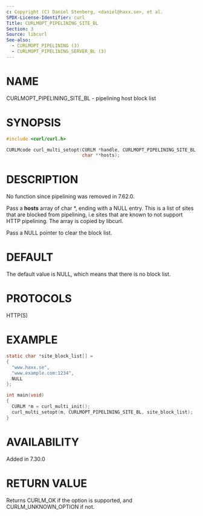 ```yaml
---
c: Copyright (C) Daniel Stenberg, <daniel@haxx.se>, et al.
SPDX-License-Identifier: curl
Title: CURLMOPT_PIPELINING_SITE_BL
Section: 3
Source: libcurl
See-also:
  - CURLMOPT_PIPELINING (3)
  - CURLMOPT_PIPELINING_SERVER_BL (3)
---
```


# NAME

CURLMOPT_PIPELINING_SITE_BL - pipelining host block list

# SYNOPSIS

~~~c
#include <curl/curl.h>

CURLMcode curl_multi_setopt(CURLM *handle, CURLMOPT_PIPELINING_SITE_BL,
                            char **hosts);
~~~

# DESCRIPTION

No function since pipelining was removed in 7.62.0.

Pass a **hosts** array of char *, ending with a NULL entry. This is a list
of sites that are blocked from pipelining, i.e sites that are known to not
support HTTP pipelining. The array is copied by libcurl.

Pass a NULL pointer to clear the block list.

# DEFAULT

The default value is NULL, which means that there is no block list.

# PROTOCOLS

HTTP(S)

# EXAMPLE

~~~c
static char *site_block_list[] =
{
  "www.haxx.se",
  "www.example.com:1234",
  NULL
};

int main(void)
{
  CURLM *m = curl_multi_init();
  curl_multi_setopt(m, CURLMOPT_PIPELINING_SITE_BL, site_block_list);
}
~~~

# AVAILABILITY

Added in 7.30.0

# RETURN VALUE

Returns CURLM_OK if the option is supported, and CURLM_UNKNOWN_OPTION if not.
